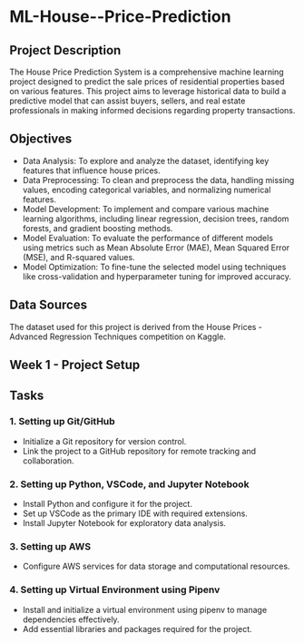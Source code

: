 # ML-House--Price-Prediction

## Project Description
The House Price Prediction System is a comprehensive machine learning project designed to predict the sale prices of residential properties based on various features. This project aims to leverage historical data to build a predictive model that can assist buyers, sellers, and real estate professionals in making informed decisions regarding property transactions.

## Objectives
- Data Analysis: To explore and analyze the dataset, identifying key features that influence house prices.
- Data Preprocessing: To clean and preprocess the data, handling missing values, encoding categorical variables, and normalizing numerical features.
- Model Development: To implement and compare various machine learning algorithms, including linear regression, decision trees, random forests, and gradient boosting methods.
- Model Evaluation: To evaluate the performance of different models using metrics such as Mean Absolute Error (MAE), Mean Squared Error (MSE), and R-squared values.
- Model Optimization: To fine-tune the selected model using techniques like cross-validation and hyperparameter tuning for improved accuracy.

## Data Sources
The dataset used for this project is derived from the House Prices - Advanced Regression Techniques competition on Kaggle.

## Week 1 - Project Setup

## Tasks
### 1. Setting up Git/GitHub

- Initialize a Git repository for version control.
- Link the project to a GitHub repository for remote tracking and collaboration.
### 2. Setting up Python, VSCode, and Jupyter Notebook

- Install Python and configure it for the project.
- Set up VSCode as the primary IDE with required extensions.
- Install Jupyter Notebook for exploratory data analysis.
### 3. Setting up AWS

- Configure AWS services for data storage and computational resources.
### 4. Setting up Virtual Environment using Pipenv

- Install and initialize a virtual environment using pipenv to manage dependencies effectively.
- Add essential libraries and packages required for the project.
